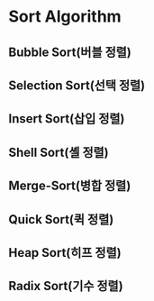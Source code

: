 # Sort Algorithm

## Bubble Sort(버블 정렬)

## Selection Sort(선택 정렬)

## Insert Sort(삽입 정렬)

## Shell Sort(셸 정렬)

## Merge-Sort(병합 정렬)

## Quick Sort(퀵 정렬)

## Heap Sort(히프 정렬)

## Radix Sort(기수 정렬)
